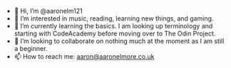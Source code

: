 - 👋 Hi, I’m @aaronelm121
- 👀 I’m interested in music, reading, learning new things, and gaming.
- 🌱 I’m currently learning the basics. I am looking up terminology and starting with CodeAcademy before moving over to The Odin Project.
- 💞️ I’m looking to collaborate on nothing much at the moment as I am still a beginner.
- 📫 How to reach me: aaron@aaronelmore.co.uk

<!---
aaronelm121/aaronelm121 is a ✨ special ✨ repository because its `README.md` (this file) appears on your GitHub profile.
You can click the Preview link to take a look at your changes.
--->
